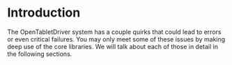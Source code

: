 # Introduction

The OpenTabletDriver system has a couple quirks that could lead to errors or even critical failures.
You may only meet some of these issues by making deep use of the core libraries.
We will talk about each of those in detail in the following sections.